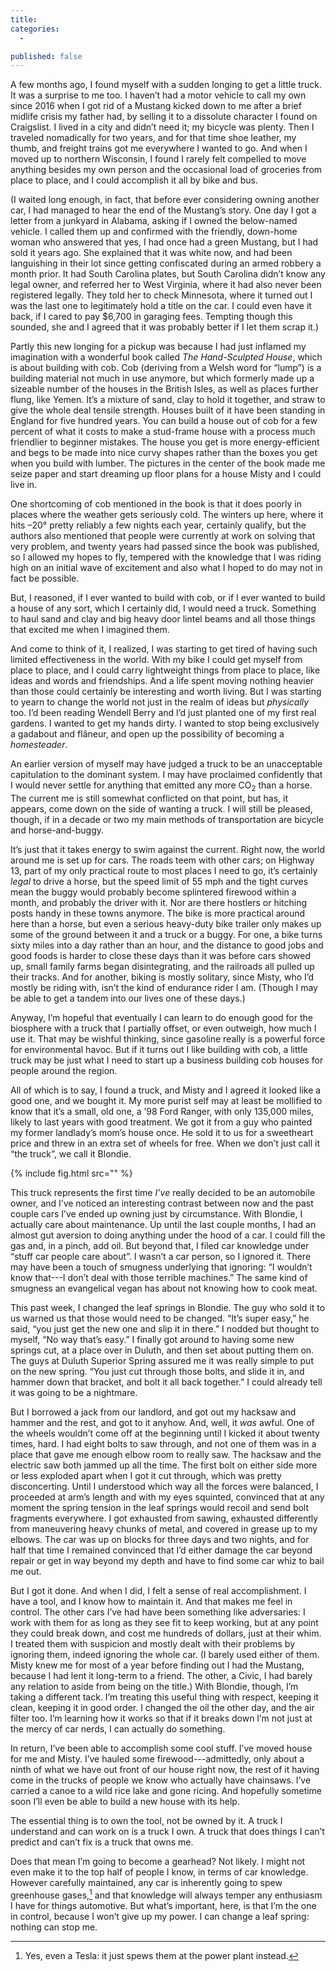 ```yaml
---
title:
categories:
  - 

published: false
---
```


A few months ago, I found myself with a sudden longing to get a little truck. It was a surprise to
me too. I haven’t had a motor vehicle to call my own since 2016 when I got rid of a Mustang kicked
down to me after a brief midlife crisis my father had, by selling it to a dissolute character
I found on Craigslist. I lived in a city and didn’t need it; my bicycle was plenty. Then I traveled
nomadically for two years, and for that time shoe leather, my thumb, and freight trains got me
everywhere I wanted to go. And when I moved up to northern Wisconsin, I found I rarely felt
compelled to move anything besides my own person and the occasional load of groceries from place to
place, and I could accomplish it all by bike and bus.

(I waited long enough, in fact, that before ever considering owning another car, I had managed to
hear the end of the Mustang’s story. One day I got a letter from a junkyard in Alabama, asking if
I owned the below-named vehicle. I called them up and confirmed with the friendly, down-home woman
who answered that yes, I had once had a green Mustang, but I had sold it years ago. She explained
that it was white now, and had been languishing in their lot since getting confiscated during an
armed robbery a month prior. It had South Carolina plates, but South Carolina didn’t know any legal
owner, and referred her to West Virginia, where it had also never been registered legally. They told
her to check Minnesota, where it turned out I was the last one to legitimately hold a title on the
car. I could even have it back, if I cared to pay $6,700 in garaging fees. Tempting though this
sounded, she and I agreed that it was probably better if I let them scrap it.)

Partly this new longing for a pickup was because I had just inflamed my imagination with a wonderful
book called *The Hand-Sculpted House*, which is about building with cob. Cob (deriving from a Welsh
word for “lump”) is a building material not much in use anymore, but which formerly made up
a sizeable number of the houses in the British Isles, as well as places further flung, like Yemen.
It’s a mixture of sand, clay to hold it together, and straw to give the whole deal tensile strength.
Houses built of it have been standing in England for five hundred years. You can build a house out
of cob for a few percent of what it costs to make a stud-frame house with a process much friendlier
to beginner mistakes. The house you get is more energy-efficient and begs to be made into nice curvy
shapes rather than the boxes you get when you build with lumber. The pictures in the center of the
book made me seize paper and start dreaming up floor plans for a house Misty and I could live in.

One shortcoming of cob mentioned in the book is that it does poorly in places where the weather gets
seriously cold. The winters up here, where it hits –20° pretty reliably a few nights each year,
certainly qualify, but the authors also mentioned that people were currently at work on solving that
very problem, and twenty years had passed since the book was published, so I allowed my hopes to
fly, tempered with the knowledge that I was riding high on an initial wave of excitement and also
what I hoped to do may not in fact be possible.

But, I reasoned, if I ever wanted to build with cob, or if I ever wanted to build a house of any
sort, which I certainly did, I would need a truck. Something to haul sand and clay and big heavy
door lintel beams and all those things that excited me when I imagined them.

And come to think of it, I realized, I was starting to get tired of having such limited
effectiveness in the world. With my bike I could get myself from place to place, and I could carry
lightweight things from place to place, like ideas and words and friendships. And a life spent
moving nothing heavier than those could certainly be interesting and worth living. But I was
starting to yearn to change the world not just in the realm of ideas but *physically* too. I’d been
reading Wendell Berry and I’d just planted one of my first real gardens. I wanted to get my hands
dirty. I wanted to stop being exclusively a gadabout and flâneur, and open up the possibility of
becoming a *homesteader*. 

An earlier version of myself may have judged a truck to be an unacceptable capitulation to the
dominant system. I may have proclaimed confidently that I would never settle for anything that
emitted any more CO<sub>2</sub> than a horse. The current me is still somewhat conflicted on that
point, but has, it appears, come down on the side of wanting a truck. I will still be pleased,
though, if in a decade or two my main methods of transportation are bicycle and
horse-and-buggy.

It’s just that it takes energy to swim against the current. Right now, the world around me is set up
for cars. The roads teem with other cars; on Highway 13, part of my only practical route to most
places I need to go, it’s certainly *legal* to drive a horse, but the speed limit of 55 <span
class="smcp">mph</span> and the tight curves mean the buggy would probably become splintered
firewood within a month, and probably the driver with it. Nor are there hostlers or hitching posts
handy in these towns anymore. The bike is more practical around here than a horse, but even
a serious heavy-duty bike trailer only makes up some of the ground between it and a truck or
a buggy. For one, a bike turns sixty miles into a day rather than an hour, and the distance to good
jobs and good foods is harder to close these days than it was before cars showed up, small family
farms began disintegrating, and the railroads all pulled up their tracks. And for another, biking is
mostly solitary, since Misty, who I’d mostly be riding with, isn’t the kind of endurance rider I am.
(Though I may be able to get a tandem into our lives one of these days.)

Anyway, I’m hopeful that eventually I can learn to do enough good for the biosphere with a truck
that I partially offset, or even outweigh, how much I use it. That may be wishful thinking, since
gasoline really is a powerful force for environmental havoc. But if it turns out I like building
with cob, a little truck may be just what I need to start up a business building cob houses for
people around the region.

All of which is to say, I found a truck, and Misty and I agreed it looked like a good one, and we
bought it. My more purist self may at least be mollified to know that it’s a small, old one, a ’98
Ford Ranger, with only 135,000 miles, likely to last years with good treatment. We got it from a guy
who painted my former landlady’s mom’s house once. He sold it to us for a sweetheart price and threw
in an extra set of wheels for free. When we don’t just call it “the truck”, we call it Blondie.

{% include fig.html src="" %}

This truck represents the first time *I’ve* really decided to be an automobile owner, and I’ve
noticed an interesting contrast between now and the past couple cars I’ve ended up owning just by
circumstance. With Blondie, I actually care about maintenance. Up until the last couple months,
I had an almost gut aversion to doing anything under the hood of a car. I could fill the gas and, in
a pinch, add oil. But beyond that, I filed car knowledge under “stuff car people care about”.
I wasn’t a car person, so I ignored it. There may have been a touch of smugness underlying that
ignoring: “I wouldn’t know that---I don’t deal with those terrible machines.” The same kind of
smugness an evangelical vegan has about not knowing how to cook meat.

This past week, I changed the leaf springs in Blondie. The guy who sold it to us warned us that
those would need to be changed. “It’s super easy,” he said, “you just get the new one and slip it in
there.” I nodded but thought to myself, “No way that’s easy.” I finally got around to having some
new springs cut, at a place over in Duluth, and then set about putting them on. The guys at Duluth
Superior Spring assured me it was really simple to put on the new spring. “You just cut through
those bolts, and slide it in, and hammer down that bracket, and bolt it all back together.” I could
already tell it was going to be a nightmare.

But I borrowed a jack from our landlord, and got out my hacksaw and hammer and the rest, and got to
it anyhow. And, well, it *was* awful. One of the wheels wouldn’t come off at the beginning until
I kicked it about twenty times, hard. I had eight bolts to saw through, and not one of them was in
a place that gave me enough elbow room to really saw. The hacksaw and the electric saw both jammed
up all the time. The first bolt on either side more or less exploded apart when I got it cut
through, which was pretty disconcerting. Until I understood which way all the forces were balanced,
I proceeded at arm’s length and with my eyes squinted, convinced that at any moment the spring
tension in the leaf springs would recoil and send bolt fragments everywhere. I got exhausted from
sawing, exhausted differently from maneuvering heavy chunks of metal, and covered in grease up to my
elbows. The car was up on blocks for three days and two nights, and for half that time I remained
convinced that I’d either damage the car beyond repair or get in way beyond my depth and have to
find some car whiz to bail me out.

But I got it done. And when I did, I felt a sense of real accomplishment. I have a tool, and I know
how to maintain it. And that makes me feel in control. The other cars I’ve had have been something
like adversaries: I work with them for as long as they see fit to keep working, but at any point
they could break down, and cost me hundreds of dollars, just at their whim. I treated them with
suspicion and mostly dealt with their problems by ignoring them, indeed ignoring the whole car. (I
barely used either of them. Misty knew me for most of a year before finding out I had the Mustang,
because I had lent it long-term to a friend. The other, a Civic, I had barely any relation to aside
from being on the title.) With Blondie, though, I’m taking a different tack. I’m treating this
useful thing with respect, keeping it clean, keeping it in good order. I changed the oil the other
day, and the air filter too. I’m learning how it works so that if it breaks down I’m not just at the
mercy of car nerds, I can actually do something.

In return, I’ve been able to accomplish some cool stuff. I’ve moved house for me and Misty. I’ve
hauled some firewood---admittedly, only about a ninth of what we have out front of our house right
now, the rest of it having come in the trucks of people we know who actually have chainsaws. I’ve
carried a canoe to a wild rice lake and gone ricing. And hopefully sometime soon I’ll even be able
to build a new house with its help.

The essential thing is to own the tool, not be owned by it. A truck I understand and can work on is
a truck I own. A truck that does things I can’t predict and can’t fix is a truck that owns me.

Does that mean I’m going to become a gearhead? Not likely. I might not even make it to the top half
of people I know, in terms of car knowledge. However carefully maintained, any car is
inherently going to spew greenhouse gases,[^tes] and that knowledge will always temper any
enthusiasm I have for things automotive. But what’s important, here, is that I’m the one in control,
because I won’t give up my power. I can change a leaf spring: nothing can stop me.

[^tes]: Yes, even a Tesla: it just spews them at the power plant instead.
